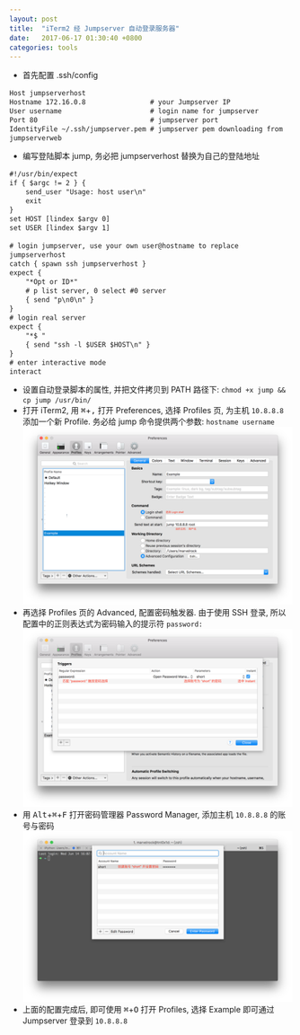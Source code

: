 ```yaml
---
layout: post
title:  "iTerm2 经 Jumpserver 自动登录服务器"
date:   2017-06-17 01:30:40 +0800
categories: tools
---
```


- 首先配置 .ssh/config

```
Host jumpserverhost
Hostname 172.16.0.8                # your Jumpserver IP
User username                      # login name for jumpserver
Port 80                            # jumpserver port
IdentityFile ~/.ssh/jumpserver.pem # jumpserver pem downloading from jumpserverweb
```

- 编写登陆脚本 jump, 务必把 jumpserverhost 替换为自己的登陆地址

```
#!/usr/bin/expect
if { $argc != 2 } {
    send_user "Usage: host user\n"
    exit
}
set HOST [lindex $argv 0]
set USER [lindex $argv 1]

# login jumpserver, use your own user@hostname to replace jumpserverhost
catch { spawn ssh jumpserverhost }
expect {
    "*Opt or ID*"
    # p list server, 0 select #0 server
    { send "p\n0\n" }
}
# login real server
expect {
    "*$ "
    { send "ssh -l $USER $HOST\n" }
}
# enter interactive mode
interact
```

- 设置自动登录脚本的属性, 并把文件拷贝到 PATH 路径下: `chmod +x jump && cp jump /usr/bin/`
- 打开 iTerm2, 用 <kbd>⌘</kbd>+<kbd>,</kbd> 打开 Preferences, 选择 Profiles 页, 为主机 `10.8.8.8` 添加一个新 Profile. 务必给 jump 命令提供两个参数: `hostname username`
![](/assets/images/jump-profile.png)
- 再选择 Profiles 页的 Advanced, 配置密码触发器. 由于使用 SSH 登录, 所以配置中的正则表达式为密码输入的提示符 `password:`
![](/assets/images/jump-trigger.png)
- 用 <kbd>Alt</kbd>+<kbd>⌘</kbd>+<kbd>F</kbd> 打开密码管理器 Password Manager, 添加主机 `10.8.8.8` 的账号与密码
![](/assets/images/jump-password.png)
- 上面的配置完成后, 即可使用 <kbd>⌘</kbd>+<kbd>O</kbd> 打开 Profiles, 选择 Example 即可通过 Jumpserver 登录到 `10.8.8.8`
